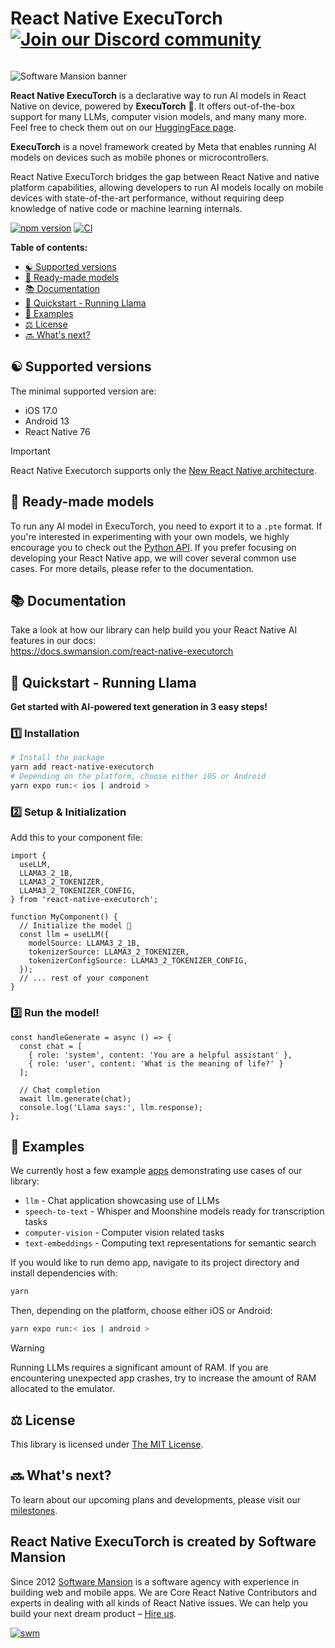 <div align="right">
  <h1 align="left" style="display:inline-block">React Native ExecuTorch 
    <!-- Discord Badge -->
    <a href="https://discord.gg/ZGqqY55qkP">
      <img src="https://img.shields.io/badge/Discord-Join%20Us-00008B?logo=discord&logoColor=white&style=for-the-badge" alt="Join our Discord community">
    </a>
  </h1>
</div>

![Software Mansion banner](https://github.com/user-attachments/assets/fa2c4735-e75c-4cc1-970d-88905d95e3a4)

**React Native ExecuTorch** is a declarative way to run AI models in React Native on device, powered by **ExecuTorch** :rocket:. It offers out-of-the-box support for many LLMs, computer vision models, and many many more. Feel free to check them out on our [HuggingFace page](https://huggingface.co/software-mansion).

**ExecuTorch** is a novel framework created by Meta that enables running AI models on devices such as mobile phones or microcontrollers. 

React Native ExecuTorch bridges the gap between React Native and native platform capabilities, allowing developers to run AI models locally on mobile devices with state-of-the-art performance, without requiring deep knowledge of native code or machine learning internals.

[![npm version](https://img.shields.io/npm/v/react-native-executorch?color=00008B)](https://www.npmjs.com/package/react-native-executorch)
[![CI](https://github.com/software-mansion/react-native-executorch/actions/workflows/ci.yml/badge.svg)](https://github.com/software-mansion/react-native-executorch/actions/workflows/ci.yml)

**Table of contents:**

- [:yin_yang: Supported versions](#yin_yang-supported-versions)
- [:robot: Ready-made models](#robot-ready-made-models)
- [:books: Documentation](#books-documentation)
- [:llama: Quickstart - Running Llama](#llama-quickstart---running-llama)
- [:calling: Examples](#calling-examples)
- [:balance_scale: License](#balance_scale-license)
- [:soon: What's next?](#soon-whats-next)

## :yin_yang: Supported versions

The minimal supported version are: 
* iOS 17.0
* Android 13
* React Native 76

> [!IMPORTANT]  
> React Native Executorch supports only the [New React Native architecture](https://reactnative.dev/architecture/landing-page).

## :robot: Ready-made models

To run any AI model in ExecuTorch, you need to export it to a `.pte` format. If you're interested in experimenting with your own models, we highly encourage you to check out the [Python API](https://pypi.org/project/executorch/). If you prefer focusing on developing your React Native app, we will cover several common use cases. For more details, please refer to the documentation.

## :books: Documentation

Take a look at how our library can help build you your React Native AI features in our docs:  
https://docs.swmansion.com/react-native-executorch

## :llama: **Quickstart - Running Llama**

**Get started with AI-powered text generation in 3 easy steps!**

### :one: **Installation**

```bash
# Install the package
yarn add react-native-executorch
# Depending on the platform, choose either iOS or Android
yarn expo run:< ios | android >
```

### :two: **Setup & Initialization**

Add this to your component file:

```tsx
import {
  useLLM,
  LLAMA3_2_1B,
  LLAMA3_2_TOKENIZER,
  LLAMA3_2_TOKENIZER_CONFIG,
} from 'react-native-executorch';

function MyComponent() {
  // Initialize the model 🚀
  const llm = useLLM({
    modelSource: LLAMA3_2_1B,
    tokenizerSource: LLAMA3_2_TOKENIZER,
    tokenizerConfigSource: LLAMA3_2_TOKENIZER_CONFIG,
  });
  // ... rest of your component
}
```

### :three: **Run the model!**

```tsx
const handleGenerate = async () => {
  const chat = [
    { role: 'system', content: 'You are a helpful assistant' },
    { role: 'user', content: 'What is the meaning of life?' }
  ];

  // Chat completion
  await llm.generate(chat);
  console.log('Llama says:', llm.response);
};
```

## :calling: Examples

We currently host a few example [apps](https://github.com/software-mansion/react-native-executorch/tree/main/apps) demonstrating use cases of our library:

- `llm` - Chat application showcasing use of LLMs
- `speech-to-text` - Whisper and Moonshine models ready for transcription tasks
- `computer-vision` - Computer vision related tasks
- `text-embeddings` - Computing text representations for semantic search

If you would like to run demo app, navigate to its project directory and install dependencies with:

```bash
yarn
```

Then, depending on the platform, choose either iOS or Android:

```bash
yarn expo run:< ios | android >
```

> [!WARNING]  
> Running LLMs requires a significant amount of RAM. If you are encountering unexpected app crashes, try to increase the amount of RAM allocated to the emulator.

## :balance_scale: License

This library is licensed under [The MIT License](./LICENSE).

## :soon: What's next?

To learn about our upcoming plans and developments, please visit our [milestones](https://github.com/software-mansion/react-native-executorch/milestones).

## React Native ExecuTorch is created by Software Mansion

Since 2012 [Software Mansion](https://swmansion.com) is a software agency with experience in building web and mobile apps. We are Core React Native Contributors and experts in dealing with all kinds of React Native issues. We can help you build your next dream product – [Hire us](https://swmansion.com/contact/projects?utm_source=react-native-executorch&utm_medium=readme).

[![swm](https://logo.swmansion.com/logo?color=white&variant=desktop&width=150&tag=react-native-executorch-github 'Software Mansion')](https://swmansion.com)

